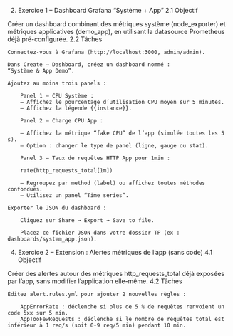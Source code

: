 2. Exercice 1 – Dashboard Grafana “Système + App”
2.1 Objectif

Créer un dashboard combinant des métriques système (node_exporter) et métriques applicatives (demo_app), en utilisant la datasource Prometheus déjà pré-configurée.
2.2 Tâches

    Connectez-vous à Grafana (http://localhost:3000, admin/admin).

    Dans Create → Dashboard, créez un dashboard nommé :
    “Système & App Demo”.

    Ajoutez au moins trois panels :

        Panel 1 – CPU Système :
        – Affichez le pourcentage d’utilisation CPU moyen sur 5 minutes.
        – Affichez la légende {{instance}}.

        Panel 2 – Charge CPU App :

        – Affichez la métrique “fake CPU” de l’app (simulée toutes les 5 s).
        – Option : changer le type de panel (ligne, gauge ou stat).

        Panel 3 – Taux de requêtes HTTP App pour 1min :

        rate(http_requests_total[1m])

        – Regroupez par method (label) ou affichez toutes méthodes confondues.
        – Utilisez un panel “Time series”.

    Exporter le JSON du dashboard :

        Cliquez sur Share → Export → Save to file.

        Placez ce fichier JSON dans votre dossier TP (ex : dashboards/system_app.json).

4. Exercice 2 – Extension : Alertes métriques de l’app (sans code)
4.1 Objectif

Créer des alertes autour des métriques http_requests_total déjà exposées par l’app, sans modifier l’application elle-même.
4.2 Tâches

    Éditez alert.rules.yml pour ajouter 2 nouvelles règles :

        AppErrorRate : déclenche si plus de 5 % de requêtes renvoient un code 5xx sur 5 min.
        AppTooFewRequests : déclenche si le nombre de requêtes total est inférieur à 1 req/s (soit 0-9 req/5 min) pendant 10 min.